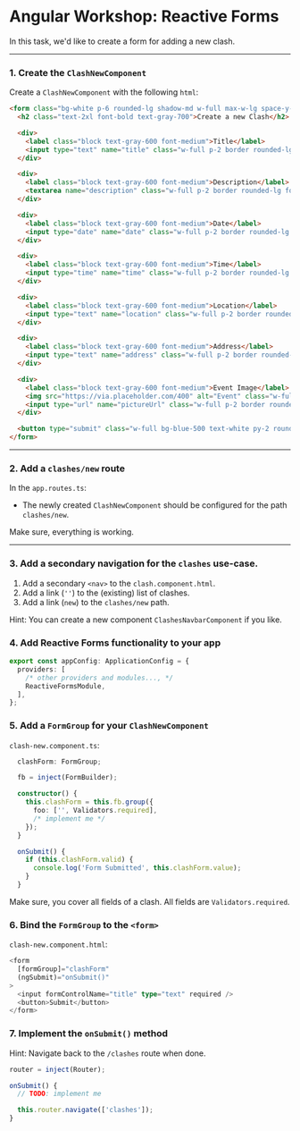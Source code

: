# Angular Workshop: Reactive Forms

In this task, we'd like to create a form for adding a new clash.

---

### **1. Create the `ClashNewComponent`**

Create a `ClashNewComponent` with the following `html`:

```html
<form class="bg-white p-6 rounded-lg shadow-md w-full max-w-lg space-y-4">
  <h2 class="text-2xl font-bold text-gray-700">Create a new Clash</h2>

  <div>
    <label class="block text-gray-600 font-medium">Title</label>
    <input type="text" name="title" class="w-full p-2 border rounded-lg focus:ring-2 focus:ring-blue-400" required />
  </div>

  <div>
    <label class="block text-gray-600 font-medium">Description</label>
    <textarea name="description" class="w-full p-2 border rounded-lg focus:ring-2 focus:ring-blue-400" required></textarea>
  </div>

  <div>
    <label class="block text-gray-600 font-medium">Date</label>
    <input type="date" name="date" class="w-full p-2 border rounded-lg focus:ring-2 focus:ring-blue-400" required />
  </div>

  <div>
    <label class="block text-gray-600 font-medium">Time</label>
    <input type="time" name="time" class="w-full p-2 border rounded-lg focus:ring-2 focus:ring-blue-400" required />
  </div>

  <div>
    <label class="block text-gray-600 font-medium">Location</label>
    <input type="text" name="location" class="w-full p-2 border rounded-lg focus:ring-2 focus:ring-blue-400" required />
  </div>

  <div>
    <label class="block text-gray-600 font-medium">Address</label>
    <input type="text" name="address" class="w-full p-2 border rounded-lg focus:ring-2 focus:ring-blue-400" required />
  </div>

  <div>
    <label class="block text-gray-600 font-medium">Event Image</label>
    <img src="https://via.placeholder.com/400" alt="Event" class="w-full rounded-lg mb-2" />
    <input type="url" name="pictureUrl" class="w-full p-2 border rounded-lg focus:ring-2 focus:ring-blue-400" required />
  </div>

  <button type="submit" class="w-full bg-blue-500 text-white py-2 rounded-lg hover:bg-blue-600">Create Clash</button>
</form>
```

---

### **2. Add a `clashes/new` route**

In the `app.routes.ts`:

- The newly created `ClashNewComponent` should be configured for the path `clashes/new`.

Make sure, everything is working.

---

### **3. Add a secondary navigation for the `clashes` use-case.**

1. Add a secondary `<nav>` to the `clash.component.html`.
2. Add a link (`''`) to the (existing) list of clashes.
3. Add a link (`new`) to the `clashes/new` path.

Hint:
You can create a new component `ClashesNavbarComponent` if you like.

### **4. Add Reactive Forms functionality to your app**

```ts
export const appConfig: ApplicationConfig = {
  providers: [
    /* other providers and modules..., */
    ReactiveFormsModule,
  ],
};
```

### **5. Add a `FormGroup` for your `ClashNewComponent`**

`clash-new.component.ts`:

```ts
  clashForm: FormGroup;

  fb = inject(FormBuilder);

  constructor() {
    this.clashForm = this.fb.group({
      foo: ['', Validators.required],
      /* implement me */
    });
  }

  onSubmit() {
    if (this.clashForm.valid) {
      console.log('Form Submitted', this.clashForm.value);
    }
  }
```

Make sure, you cover all fields of a clash. All fields are `Validators.required`.

### **6. Bind the `FormGroup` to the `<form>`**

`clash-new.component.html`:

```ts
<form
  [formGroup]="clashForm"
  (ngSubmit)="onSubmit()"
>
  <input formControlName="title" type="text" required />
  <button>Submit</button>
</form>
```

### **7. Implement the `onSubmit()` method**

Hint: Navigate back to the `/clashes` route when done.

```ts
router = inject(Router);

onSubmit() {
  // TODO: implement me

  this.router.navigate(['clashes']);
}
```

